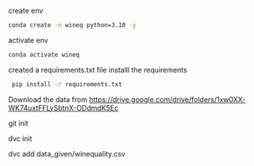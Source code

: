 create env

```bash
conda create -n wineq python=3.10 -y
```

activate env
```bash
conda activate wineq
```

created a requirements.txt file
installl the requirements
```bash
 pip install -r requirements.txt
 ```

 Download the data from 
 https://drive.google.com/drive/folders/1xw0XX-WK74uxtFFLySbtnX-ODdmdK5Ec

 git init

 dvc init

 dvc add data_given/winequality.csv